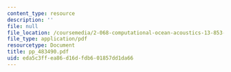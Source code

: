 ```yaml
---
content_type: resource
description: ''
file: null
file_location: /coursemedia/2-068-computational-ocean-acoustics-13-853-spring-2003/eda5c3ffea86d16dfdb601857dd1da66_pp_483490.pdf
file_type: application/pdf
resourcetype: Document
title: pp_483490.pdf
uid: eda5c3ff-ea86-d16d-fdb6-01857dd1da66
---
```

